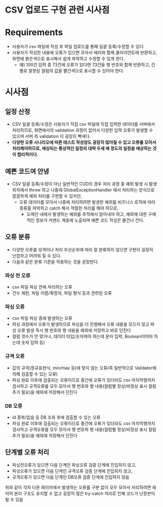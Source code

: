 # CSV 업로드 구현 관련 시사점


# Requirements

- 사용자가 csv 파일에 작성 후 파일 업로드를 통해 일괄 등록/수정할 수 있다.
- 사용자가 작성한 내용에 오류가 있으면 모아서 에러와 함께 클라이언트에 반환하고, 화면에 붉은색으로 표시해서 쉽게 파악하고 수정할 수 있게 한다.
  - 예) 100건 입력 중 73건에 오류가 있다면 73건을 행 번호와 함께 반환하고, 건 별로 잘못된 컬럼의 값을 빨간색으로 표시할 수 있어야 한다.


# 시사점

## 일정 산정

- CSV 일괄 등록/수정은 사용자가 직접 csv 파일에 직접 입력한 데이터를 서버에서 처리하므로, 화면에서의 validation 과정이 없어서 다양한 입력 오류가 발생할 수 있으며 서버 측 validation 이 굉장히 빡세다.
- **다양한 오류 시나리오에 따른 테스트 작성양도 굉장히 많아질 수 있고 오류를 모아서 처리해야하므로, 예상되는 통상적인 일정의 대략 두세 배 정도의 일정을 예상하는 것이 합리적이다.**


## 예쁜 코드여 안녕

- CSV 일괄 등록/수정이 아닌 일반적인 CUD의 경우 처리 과정 중 예외 발생 시 발생 위치에서 throw 하고 나중에 GlobalExceptionHandler 에서 처리하는 방식으로 깔끔하게 예외 처리를 구현할 수 있지만,
  - 오류 데이터를 모아서 나중에 처리하려면 발생한 예외를 비즈니스 로직에 따라 종류를 파악하고 catch 해서 적절한 처리를 해야 하므로,
    - 도메인 내에서 발생하는 예외를 추적에서 알아내야 하고, 예외에 대한 구체적인 정보가 커맨드 계층에 노출되며 예쁜 코드 작성은 물건너 간다.


## 오류 분류

- 다양한 오류를 성격이나 처리 우선순위에 따라 잘 분류하지 않으면 구현이 굉장히 난잡하고 어려워 질 수 있다.
- 다음과 같은 분류 기준을 적용하는 것을 권장한다.

### 파싱 전 오류

- csv 파일 파싱 전에 처리하는 오류
- 건수 제한, 파일 이름/확장자, 파일 형식 등과 관련된 오류

### 파싱 오류

- csv 파일 파싱 중에 발생하는 오류
- 파싱 과정에서 오류가 발생하므로 파싱을 더 진행해서 오류 내용을 모으지 않고 파싱 오류 발생 즉시 행 번호와 행 내용을 예외에 저장하고 바로 던진다
- 컬럼 갯수가 안 맞거나, 데이터 타입(숫자여야 하는데 문자 입력, Boolean이어야 하는데 숫자 입력 등)

### 규격 오류

- 값의 규격(정규표현식, min/max 등)에 맞지 않는 오류(즉 일반적으로 Validator에 의해 검출할 수 있는 오류)
- 파싱 완료 이후에 검출되는 오류이므로 중간에 오류가 있더라도 csv 마지막행까지 검사하고 규격오류를 모두 모아서 행 번호와 행 내용(컬럼별 정상/비정상 표시 컬럼 추가 필요)을 예외에 저장해서 던진다

### DB 오류

- id 중복/없음 등 DB 조회 후에 검출할 수 있는 오류
- 파싱 완료 이후에 검출되는 오류이므로 중간에 오류가 있더라도 csv 마지막행까지 검사하고 규격오류를 모두 모아서 행 번호와 행 내용(컬럼별 정상/비정상 표시 컬럼 추가 필요)을 예외에 저장해서 던진다


## 단계별 오류 처리

- 파싱전오류가 있으면 다음 단계인 파싱오류 검증 단계에 진입하지 않고,
- 파싱오류가 있으면 다음 단계인 규격오류 검증 단계에 진입하지 않고,
- 규격오류가 있으면 다음 단계인 DB오류 검증 단계에 진입하지 않음

위와 같이 각자 다른 레이어에서 발생하는 오류를 구분 없이 모두 모아서 처리하려면 레이어 분리 구조도 유지할 수 없고 굉장히 많은 try-catch 처리로 인해 코드가 난장판이 될 수 있음

